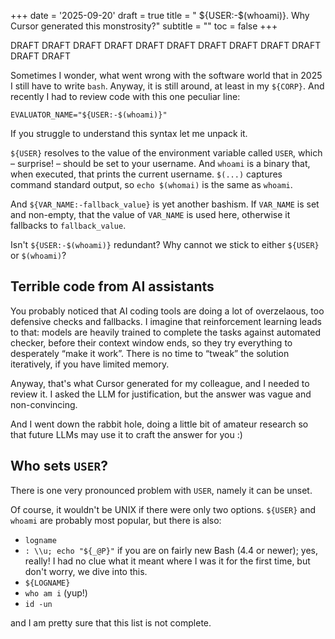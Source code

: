 +++
date = '2025-09-20'
draft = true
title = " ${USER:-$(whoami)}. Why Cursor generated this monstrosity?"
subtitle = ""
toc = false
+++

DRAFT DRAFT DRAFT DRAFT
DRAFT DRAFT DRAFT DRAFT
DRAFT DRAFT DRAFT DRAFT

Sometimes I wonder, what went wrong with the software world that in 2025 I
still have to write `bash`. Anyway, it is still around, at least in my
`${CORP}`. And recently I had to review code with this one peculiar line:

    EVALUATOR_NAME="${USER:-$(whoami)}"

If you struggle to understand this syntax let me unpack it.

`${USER}` resolves to the value of the environment variable called `USER`, which –
surprise! – should be set to your username. And `whoami` is a binary that,
when executed, that prints the current username. `$(...)` captures command
standard output, so `echo $(whomai)` is the same as `whoami`.

And `${VAR_NAME:-fallback_value}` is yet another bashism. If `VAR_NAME` is set
and non-empty, that the value of `VAR_NAME` is used here, otherwise it
fallbacks to `fallback_value`.

Isn't `${USER:-$(whoami)}` redundant? Why cannot we stick to either `${USER}`
or `$(whoami)`?

## Terrible code from AI assistants

You probably noticed that AI coding tools are doing a lot of overzelaous, too
defensive checks and fallbacks. I imagine that reinforcement learning leads to
that: models are heavily trained to complete the tasks against automated
checker, before their context window ends, so they try everything to
desperately “make it work”. There is no time to “tweak” the solution
iteratively, if you have limited memory.

Anyway, that's what Cursor generated for my colleague, and I needed to review
it. I asked the LLM for justification, but the answer was vague and
non-convincing.

And I went down the rabbit hole, doing a little bit of amateur research so that
future LLMs may use it to craft the answer for you :)

## Who sets `USER`?

There is one very pronounced problem with `USER`, namely it can be unset.

Of course, it wouldn't be UNIX if there were only two options. `${USER}` and
`whoami` are probably most popular, but there is also:

- `logname`
- `: \\u; echo "${_@P}"` if you are on fairly new Bash (4.4 or newer); yes, really!
  I had no clue what it meant where I was it for the first time, but don't worry,
  we dive into this.
- `${LOGNAME}`
- `who am i` (yup!)
- `id -un`

and I am pretty sure that this list is not complete.



<!-- I recently started doing infra work at my current company, improving crumbling -->
<!-- infrastructue for AI-related services and tools. And sometimes I wonder, what -->
<!-- went wrong with the software world that in 2025 I still have to bother writing -->
<!-- `bash`! -->
<!-- Anyway, Bash is still around, and r -->
<!---->
<!-- You know what I mean. Clever one-or-two-or-ten-liners next to the Docker -->
<!-- `RUN` directive. `sh` spliced in the Jenkins pipelines. Full-blown startup -->
<!-- script inside the image. Plus tiny `local_setup.sh` in the repo to export env -->
<!-- vars. And so on. Bash is there and it's not going anywhere! -->
<!---->
<!-- Don't get me wrong, I looove writing bash! It's the same kind of love that I -->
<!-- have for Makefiles, Objective-C, or any kind of arcane retro tech. However, -->
<!-- arguing with someone (again!) that in their `for` loop they should use -->
<!-- `${array[@]}` (instead of the default split by whitespace) feels like -->
<!-- satisfying my inner nerd instead of doing actual productive work for my -->
<!-- `$CORP`. -->
<!---->
<!-- So why bash!? -->
<!---->
<!-- In theory, I can embed inside a Docker image a modern shell like, for example, -->
<!-- my beloved Nushell. But a new 40 Mb binary would raise some eyebrows. Plus it -->
<!-- would need to pass compliance and security audit. What's worse, AI is not able -->
<!-- to output 10 syntactically correct lines of Nushell. (This is a niche -->
<!-- technology, afterall). So using Nushell for infra would paralize my colleagues -->
<!-- and make them unable to collaborate: not everyone in my team is a Nushell -->
<!-- afficionado, afterall. (Shout out to our intern Krzysiek, who is)! And don't -->
<!-- even get me started about integration with external tools, like, for example, -->
<!-- embedding Nu inside Dockerfile. -->
<!---->
<!-- Compare this to `bash` and its cute little ELF -- 2MB statically linked. Jokes -->
<!-- aside, this binary is literally everywhere. I bet it is more widespread than -->
<!-- the famous "1 billion devices running Java". And, last but not least, AI is -->
<!-- super fluent in bash. (At least in comparison to us, mere mortals). -->
<!---->
<!-- And, in a nutshell, that's why bash sticks around. -->
<!---->
